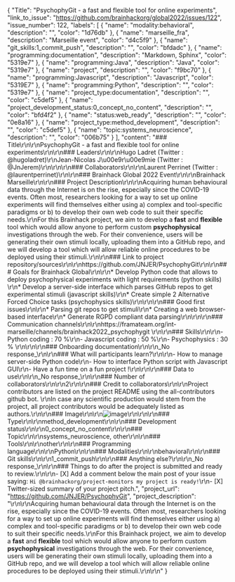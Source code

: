 {
  "Title": "PsychophyGit - a fast and flexible tool for online experiments",
  "link_to_issue": "https://github.com/brainhackorg/global2022/issues/122",
  "issue_number": 122,
  "labels": [
    {
      "name": "modality:behavioral",
      "description": "",
      "color": "1d76db"
    },
    {
      "name": "marseille_fra",
      "description": "Marseille event",
      "color": "d4c5f9"
    },
    {
      "name": "git_skills:1_commit_push",
      "description": "",
      "color": "bfdadc"
    },
    {
      "name": "programming:documentation",
      "description": "Markdown, Sphinx",
      "color": "5319e7"
    },
    {
      "name": "programming:Java",
      "description": "Java",
      "color": "5319e7"
    },
    {
      "name": "project",
      "description": "",
      "color": "f9bc70"
    },
    {
      "name": "programming:Javascript",
      "description": "Javascript",
      "color": "5319E7"
    },
    {
      "name": "programming:Python",
      "description": "",
      "color": "5319e7"
    },
    {
      "name": "project_type:documentation",
      "description": "",
      "color": "c5def5"
    },
    {
      "name": "project_development_status:0_concept_no_content",
      "description": "",
      "color": "bfd4f2"
    },
    {
      "name": "status:web_ready",
      "description": "",
      "color": "0e8a16"
    },
    {
      "name": "project_type:method_development",
      "description": "",
      "color": "c5def5"
    },
    {
      "name": "topic:systems_neuroscience",
      "description": "",
      "color": "006b75"
    }
  ],
  "content": "### Title\r\n\r\nPsychophyGit - a fast and flexible tool for online experiments\r\n\r\n### Leaders\r\n\r\nHugo Ladret (Twitter : @hugoladret)\r\nJean-Nicolas J\u00e9r\u00e9mie (Twitter : @JnJerem)\r\n\r\n\r\n### Collaborators\r\n\r\nLaurent Perrinet (Twitter : @laurentperrinet)\r\n\r\n### Brainhack Global 2022 Event\r\n\r\nBrainhack Marseille\r\n\r\n### Project Description\r\n\r\nAcquiring human behavioural data through the Internet is on the rise, especially since the COVID-19 events. Often most, researchers looking for a way to set up online experiments will find themselves either using a) complex and tool-specific paradigms or b) to develop their own web code to suit their specific needs.\r\nFor this Brainhack project, we aim to develop a **fast** and **flexible** tool which would allow anyone to perform custom **psychophysical** investigations through the web. For their convenience, users will be generating their own stimuli locally, uploading them into a GitHub repo, and we will develop a tool which will allow reliable online procedures to be deployed using their stimuli.\r\n\r\n### Link to project repository/sources\r\n\r\nhttps://github.com/JNJER/PsychophyGit\r\n\r\n### Goals for Brainhack Global\r\n\r\n* Develop Python code that allows to deploy psychophysical experiments with light requirements (python skills) \r\n* Develop a server-side interface which parses GitHub repos to get experimental stimuli (javascript skills)\r\n* Create simple 2 Alternative Forced Choice tasks (psychophysics skills)\r\n\r\n\r\n### Good first issues\r\n\r\n* Parsing git repos to get stimuli\r\n* Creating a web browser-based interface\r\n* Generate RGPD compliant data parsing\r\n\r\n\r\n### Communication channels\r\n\r\nhttps://framateam.org/int-marseille/channels/brainhack2022_psychophygit \r\n\r\n### Skills\r\n\r\n- Python coding : 70 %\r\n- Javascript coding : 50 %\r\n- Psychophysics : 30 % \r\n\r\n\r\n### Onboarding documentation\r\n\r\n_No response_\r\n\r\n### What will participants learn?\r\n\r\n- How to manage server-side Python code\r\n- How to interface Python script with Javascript GUI\r\n- Have a fun time on a fun project !\r\n\r\n\r\n### Data to use\r\n\r\n_No response_\r\n\r\n### Number of collaborators\r\n\r\n2\r\n\r\n### Credit to collaborators\r\n\r\nProject contributors are listed on the project README using the all-contributors github bot. \r\nIn case any scientific production would stem from the project, all project contributors would be adequately listed as authors.\r\n\r\n### Image\r\n\r\n![image](https://user-images.githubusercontent.com/16063162/203026153-ee45563a-5ea0-4f43-833c-b2633e5bcbb1.png)\r\n\r\n\r\n### Type\r\n\r\nmethod_development\r\n\r\n### Development status\r\n\r\n0_concept_no_content\r\n\r\n### Topic\r\n\r\nsystems_neuroscience, other\r\n\r\n### Tools\r\n\r\nother\r\n\r\n### Programming language\r\n\r\nPython\r\n\r\n### Modalities\r\n\r\nbehavioral\r\n\r\n### Git skills\r\n\r\n1_commit_push\r\n\r\n### Anything else?\r\n\r\n_No response_\r\n\r\n### Things to do after the project is submitted and ready to review.\r\n\r\n- [X] Add a comment below the main post of your issue saying: `Hi @brainhackorg/project-monitors my project is ready!`\r\n- [X] Twitter-sized summary of your project pitch.",
  "project_url": "https://github.com/JNJER/PsychophyGit",
  "project_description": "\r\n\r\nAcquiring human behavioural data through the Internet is on the rise, especially since the COVID-19 events. Often most, researchers looking for a way to set up online experiments will find themselves either using a) complex and tool-specific paradigms or b) to develop their own web code to suit their specific needs.\r\nFor this Brainhack project, we aim to develop a **fast** and **flexible** tool which would allow anyone to perform custom **psychophysical** investigations through the web. For their convenience, users will be generating their own stimuli locally, uploading them into a GitHub repo, and we will develop a tool which will allow reliable online procedures to be deployed using their stimuli.\r\n\r\n"
}